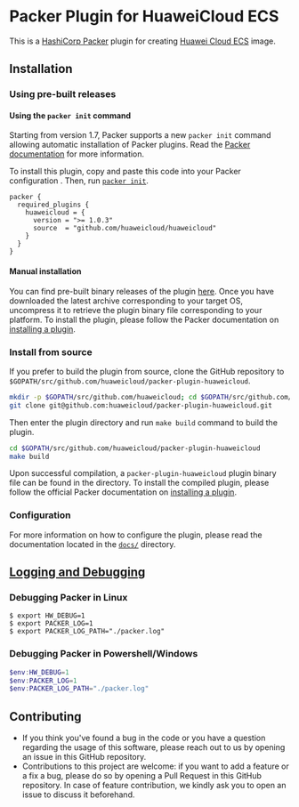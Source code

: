 # Packer Plugin for HuaweiCloud ECS

This is a [HashiCorp Packer](https://www.packer.io/) plugin for creating [Huawei Cloud ECS](https://www.huaweicloud.com/) image.

## Installation

### Using pre-built releases

#### Using the `packer init` command

Starting from version 1.7, Packer supports a new `packer init` command allowing
automatic installation of Packer plugins. Read the
[Packer documentation](https://www.packer.io/docs/commands/init) for more information.

To install this plugin, copy and paste this code into your Packer configuration .
Then, run [`packer init`](https://www.packer.io/docs/commands/init).

```hcl
packer {
  required_plugins {
    huaweicloud = {
      version = ">= 1.0.3"
      source  = "github.com/huaweicloud/huaweicloud"
    }
  }
}
```

#### Manual installation

You can find pre-built binary releases of the plugin [here](https://github.com/huaweicloud/packer-plugin-huaweicloud/releases).
Once you have downloaded the latest archive corresponding to your target OS,
uncompress it to retrieve the plugin binary file corresponding to your platform.
To install the plugin, please follow the Packer documentation on
[installing a plugin](https://www.packer.io/docs/extending/plugins/#installing-plugins).

### Install from source

If you prefer to build the plugin from source, clone the GitHub repository
to `$GOPATH/src/github.com/huaweicloud/packer-plugin-huaweicloud`.

```sh
mkdir -p $GOPATH/src/github.com/huaweicloud; cd $GOPATH/src/github.com/huaweicloud
git clone git@github.com:huaweicloud/packer-plugin-huaweicloud.git
```

Then enter the plugin directory and run `make build` command to build the plugin.

```sh
cd $GOPATH/src/github.com/huaweicloud/packer-plugin-huaweicloud
make build
```

Upon successful compilation, a `packer-plugin-huaweicloud` plugin binary file
can be found in the directory. To install the compiled plugin, please follow the
official Packer documentation on [installing a plugin](https://www.packer.io/docs/extending/plugins/#installing-plugins).

### Configuration

For more information on how to configure the plugin, please read the
documentation located in the [`docs/`](docs) directory.

## [Logging and Debugging](https://developer.hashicorp.com/packer/docs/debugging)

### Debugging Packer in Linux

```shell
$ export HW_DEBUG=1
$ export PACKER_LOG=1
$ export PACKER_LOG_PATH="./packer.log"
```

### Debugging Packer in Powershell/Windows

```powershell
$env:HW_DEBUG=1
$env:PACKER_LOG=1
$env:PACKER_LOG_PATH="./packer.log"
```

## Contributing

* If you think you've found a bug in the code or you have a question regarding
  the usage of this software, please reach out to us by opening an issue in
  this GitHub repository.
* Contributions to this project are welcome: if you want to add a feature or a
  fix a bug, please do so by opening a Pull Request in this GitHub repository.
  In case of feature contribution, we kindly ask you to open an issue to
  discuss it beforehand.
  

